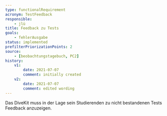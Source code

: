 ```yaml
---
type: functionalRequirement
acronym: TestFeedback
responsible: 
    - jlü
title: Feedback zu Tests
goals: 
    - fehlerAusgabe
status: implemented
prefilterPriorizationPoints: 2
source:
    - [beobachtungstagebuch, PC2]
history:
    v1:
        date: 2021-07-07
        comment: initially created
    v2:
        date: 2021-07-07
        comment: edited wording
---
```


Das DiveKit muss in der Lage sein Studierenden zu nicht bestandenen Tests Feedback anzuzeigen.

